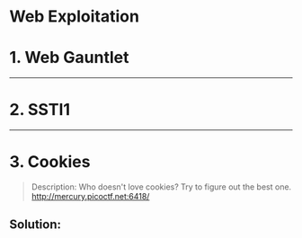 # Web Exploitation

# 1. Web Gauntlet 

***

# 2. SSTI1

***

# 3. Cookies
> Description: Who doesn't love cookies? Try to figure out the best one. http://mercury.picoctf.net:6418/
## Solution:
